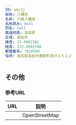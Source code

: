```yaml
---
ID: eUr1j
総称: 八幡宮
名称: 六條八幡宮
名称読み: null
別名: null
都道府県: 高知県
区域: 高知市
緯度: 33.4982362
経度: 133.4903788
郵便番号: 7810304
住所: 高知県高知市春野町西分３５２２
---
```


## その他

### 参考URL

| URL | 説明          |
| --- | ------------- |
|     | OpenStreetMap |

